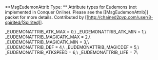 **MsgEudemonAttrib Type: ** Attribute types for Eudemons (not implemented in Conquer Online). Please see the [[MsgEudemonAttrib]] packet for more details. Contributed by [[http://chained2pvp.com/user/8-spirited/|Spirited]].

_EUDEMONATTRIB_ATK_MAX = 0,\\
_EUDEMONATTRIB_ATK_MIN = 1,\\
_EUDEMONATTRIB_MAGICATK_MAX = 2,\\
_EUDEMONATTRIB_MAGICATK_MIN = 3,\\	
_EUDEMONATTRIB_DEF = 4,\\
_EUDEMONATTRIB_MAGICDEF	= 5,\\
_EUDEMONATTRIB_ATKSPEED	= 6,\\
_EUDEMONATTRIB_LIFE = 7\\
